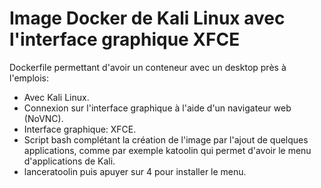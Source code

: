 # Image Docker de Kali Linux avec l'interface graphique XFCE

 Dockerfile permettant d'avoir un conteneur avec un desktop près à l'emplois:
 * Avec Kali Linux.
 * Connexion sur l'interface graphique à l'aide d'un navigateur web (NoVNC).
 * Interface graphique: XFCE.
 * Script bash complétant la création de l'image par l'ajout de quelques applications, comme par exemple katoolin qui permet d'avoir le menu d'applications de Kali.
* lanceratoolin puis apuyer sur 4 pour installer le menu.
